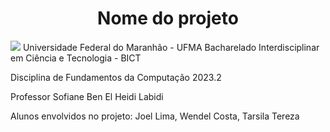 <h1 align="center">Nome do projeto </h1> 
<img src="https://www.google.com/url?sa=i&url=https%3A%2F%2Fwww.gov.br%2Fparticipamaisbrasil%2Funiversidade-federal-do-maranhao1&psig=AOvVaw1TWNGwqzkOeLYwDyhs0uc-&ust=1700047604294000&source=images&cd=vfe&opi=89978449&ved=0CBIQjRxqFwoTCOCsqoCxw4IDFQAAAAAdAAAAABAI">
Universidade Federal do Maranhão - UFMA
Bacharelado Interdisciplinar em Ciência e Tecnologia - BICT

Disciplina de Fundamentos da Computação 2023.2

Professor Sofiane Ben El Heidi Labidi

Alunos envolvidos no projeto: Joel Lima, Wendel Costa, Tarsila Tereza


